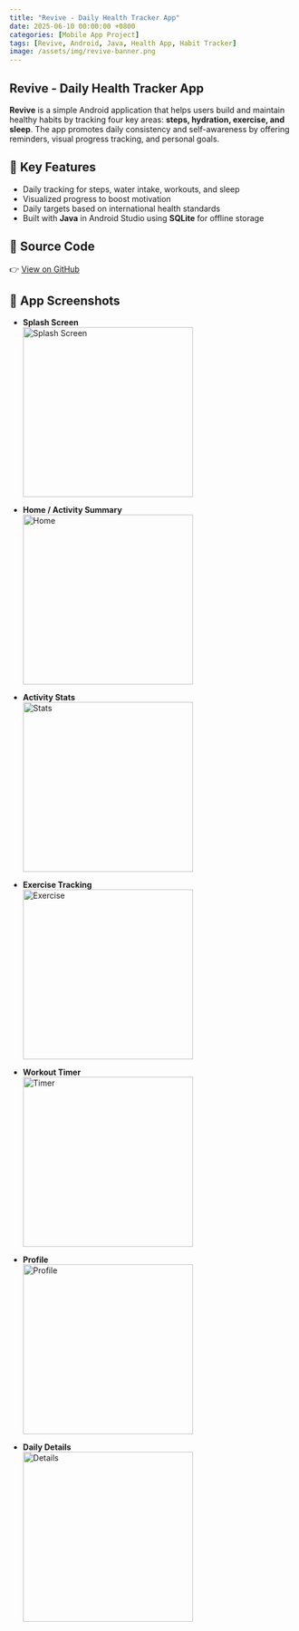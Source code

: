 ```yaml
---
title: "Revive - Daily Health Tracker App"
date: 2025-06-10 00:00:00 +0800
categories: [Mobile App Project]
tags: [Revive, Android, Java, Health App, Habit Tracker]
image: /assets/img/revive-banner.png
---
```


## Revive - Daily Health Tracker App

**Revive** is a simple Android application that helps users build and maintain healthy habits by tracking four key areas: **steps, hydration, exercise, and sleep**. The app promotes daily consistency and self-awareness by offering reminders, visual progress tracking, and personal goals.

## 🎯 Key Features

- Daily tracking for steps, water intake, workouts, and sleep
- Visualized progress to boost motivation
- Daily targets based on international health standards
- Built with **Java** in Android Studio using **SQLite** for offline storage

## 📂 Source Code

👉 [View on GitHub](https://github.com/harmeliayra17/Revive-Mobile-Apps)

## 📱 App Screenshots

- **Splash Screen**  
  <img src="/assets/img/revive-splash.jpg" style="width: 300px;" alt="Splash Screen" />

- **Home / Activity Summary**  
  <img src="/assets/img/revive-home.jpg" style="width: 300px;" alt="Home" />

- **Activity Stats**  
  <img src="/assets/img/revive-stats.jpg" style="width: 300px;" alt="Stats" />

- **Exercise Tracking**  
  <img src="/assets/img/revive-exercise.jpg" style="width: 300px;" alt="Exercise" />

- **Workout Timer**  
  <img src="/assets/img/revive-timer.jpg" style="width: 300px;" alt="Timer" />

- **Profile**  
  <img src="/assets/img/revive-profile.jpg" style="width: 300px;" alt="Profile" />

- **Daily Details**  
  <img src="/assets/img/revive-detail.jpg" style="width: 300px;" alt="Details" />
